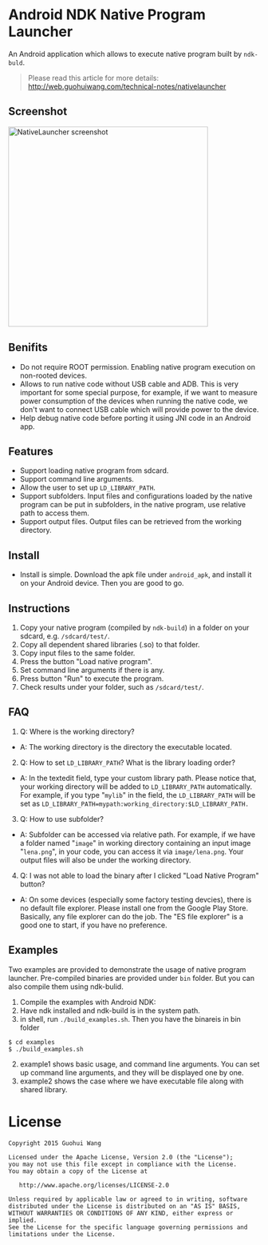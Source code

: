 # Android NDK Native Program Launcher
An Android application which allows to execute native program built by `ndk-buld`.

>Please read this article for more details:
http://web.guohuiwang.com/technical-notes/nativelauncher

## Screenshot
<img src="https://raw.githubusercontent.com/robertwgh/AndroidNativeLauncher/master/screenshot/test1.png?raw=true" alt="NativeLauncher screenshot" height="400"/>

## Benifits
* Do not require ROOT permission. Enabling native program execution on non-rooted devices.
* Allows to run native code without USB cable and ADB. This is very important for some special purpose, for example, if we want to measure power consumption of the devices when running the native code, we don't want to connect USB cable which will provide power to the device.
* Help debug native code before porting it using JNI code in an Android app.

## Features
* Support loading native program from sdcard.
* Support command line arguments.
* Allow the user to set up `LD_LIBRARY_PATH`.
* Support subfolders. Input files and configurations loaded by the native program can be put in subfolders, in the native program, use relative path to access them.
* Support output files. Output files can be retrieved from the working directory.

## Install
* Install is simple. Download the apk file under `android_apk`, and install it on your Android device. Then you are good to go.

## Instructions
  1. Copy your native program (compiled by `ndk-build`) in a folder on your sdcard, e.g. `/sdcard/test/`.
  2. Copy all dependent shared libraries (.so) to that folder.
  3. Copy input files to the same folder.
  4. Press the button "Load native program".
  5. Set command line arguments if there is any.
  6. Press button "Run" to execute the program.
  7. Check results under your folder, such as `/sdcard/test/`.
        
## FAQ
1. Q: Where is the working directory?
  * A: The working directory is the directory the executable located.
2. Q: How to set `LD_LIBRARY_PATH`? What is the library loading order?
  * A: In the textedit field, type your custom library path. Please notice that, your working directory will be added to `LD_LIBRARY_PATH` automatically. For example, if you type "`mylib`" in the field, the `LD_LIBRARY_PATH` will be set as `LD_LIBRARY_PATH=mypath:working_directory:$LD_LIBRARY_PATH.`
3. Q: How to use subfolder?
  * A: Subfolder can be accessed via relative path. For example, if we have a folder named "`image`" in working directory containing an input image "`lena.png`", in your code, you can access it via `image/lena.png`. Your output files will also be under the working directory.
4. Q: I was not able to load the binary after I clicked "Load Native Program" button?
  * A: On some devices (especially some factory testing devcies), there is no default file explorer. Please install one from the Google Play Store. Basically, any file explorer can do the job. The "ES file explorer" is a good one to start, if you have no preference. 
  

## Examples
Two examples are provided to demonstrate the usage of native program launcher. Pre-compiled binaries are provided under `bin` folder. But you can also compile them using ndk-bulid.

1. Compile the examples with Android NDK: 
  1. Have ndk installed and ndk-build is in the system path.
  2. in shell, run `./build_examples.sh`. Then you have the binareis in bin folder
  ```
  $ cd examples
  $ ./build_examples.sh
  ```
2. example1 shows basic usage, and command line arguments. You can set up command line arguments, and they will be displayed one by one. 
3. example2 shows the case where we have executable file along with shared library.

# License

    Copyright 2015 Guohui Wang

    Licensed under the Apache License, Version 2.0 (the "License");
    you may not use this file except in compliance with the License.
    You may obtain a copy of the License at

       http://www.apache.org/licenses/LICENSE-2.0

    Unless required by applicable law or agreed to in writing, software
    distributed under the License is distributed on an "AS IS" BASIS,
    WITHOUT WARRANTIES OR CONDITIONS OF ANY KIND, either express or implied.
    See the License for the specific language governing permissions and
    limitations under the License.
